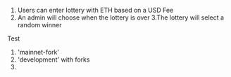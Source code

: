 1. Users can enter lottery with ETH based on a USD Fee
2. An admin will choose when the lottery is over
3.The lottery will select a random winner

Test
1. 'mainnet-fork'
2. 'development' with forks
3. 